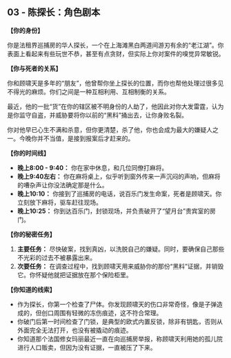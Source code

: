 ## 03 - 陈探长：角色剧本

**【你的身份】**

你是法租界巡捕房的华人探长，一个在上海滩黑白两道间游刃有余的“老江湖”。你表面上看起来有些玩世不恭，甚至有点贪财，但实际上你对案件的嗅觉异常敏锐。

**【你与死者的关系】**

你和顾啸天是多年的“朋友”，他曾帮你坐上探长的位置，而你也帮他处理过很多见不得光的麻烦。你们之间是一种互相利用、互相制衡的关系。

最近，他的一批“货”在你的辖区被不明身份的人劫了，他因此对你大发雷霆，认为是你监守自盗，并威胁要将你以前的“黑料”捅出去，让你身败名裂。

你对他早已心生不满和杀意，但你更清楚，杀了他，你也会成为最大的嫌疑人之一。今晚你并不当值，是接到报案后才赶来的。

**【你的时间线】**

*   **晚上8:00 - 9:40：** 你在家中休息，和几位同僚打麻将。
*   **晚上9:40左右：** 你在麻将桌上，似乎听到窗外传来一声沉闷的声响，但麻将的嘈杂声让你没法确定那是什么。
*   **晚上10:10：** 你接到了巡捕房的电话，说百乐门发生命案，死者是顾啸天。你立刻放下麻将，驱车赶往现场。
*   **晚上10:25：** 你到达百乐门，封锁现场，并负责破开了“望月台”贵宾室的房门。

**【你的秘密任务】**

1.  **主要任务：** 尽快破案，找到真凶，以洗脱自己的嫌疑。同时，要确保自己那些不光彩的过去不被暴露出来。
2.  **次要任务：** 在调查过程中，找到顾啸天用来威胁你的那份“黑料”证据，并销毁它。你怀疑他就把证据放在那个保险柜里。

**【你知道的线索】**

*   作为探长，你第一个检查了尸体。你发现顾啸天的伤口非常奇怪，像是子弹造成的，但创口周围有轻微的冻伤痕迹，这不符合常理。
*   你破门后第一时间检查了门锁，是典型的欧式内置反锁，除非有钥匙，否则从外面完全无法打开，也没有被撬动的痕迹。
*   你知道那个法国修女玛丽最近一直在向巡捕房举报，称顾啸天利用她的孤儿院进行人口贩卖，但因为没有证据，一直被压了下来。